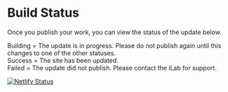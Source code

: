 # Build Status

Once you publish your work, you can view the status of the update below. 

Building = The update is in progress. Please do not publish again until this changes to one of the other statuses.  
Success = The site has been updated.  
Failed = The update did not publish. Please contact the iLab for support.

[![Netlify Status](https://api.netlify.com/api/v1/badges/3fd5ef1c-9a7a-4f10-9bec-7cc267710ff1/deploy-status)](https://app.netlify.com/sites/csis-trade-guys/deploys)